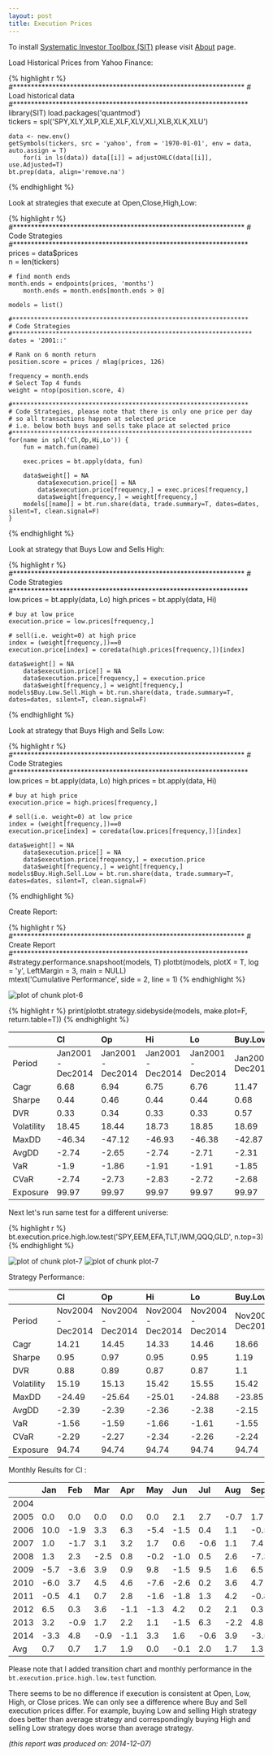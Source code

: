 ```yaml
---
layout: post
title: Execution Prices
---
```



To install [Systematic Investor Toolbox (SIT)](https://github.com/systematicinvestor/SIT) please visit [About](/about) page.




Load Historical Prices from Yahoo Finance:


{% highlight r %}
	#*****************************************************************
	# Load historical data
	#****************************************************************** 
	library(SIT)
	load.packages('quantmod')	
	tickers = spl('SPY,XLY,XLP,XLE,XLF,XLV,XLI,XLB,XLK,XLU')	
	
	data <- new.env()
	getSymbols(tickers, src = 'yahoo', from = '1970-01-01', env = data, auto.assign = T)
		for(i in ls(data)) data[[i]] = adjustOHLC(data[[i]], use.Adjusted=T)		
	bt.prep(data, align='remove.na')
{% endhighlight %}

Look at strategies that execute at Open,Close,High,Low:


{% highlight r %}
	#*****************************************************************
	# Code Strategies
	#****************************************************************** 
	prices = data$prices  
	n = len(tickers)  

	# find month ends
	month.ends = endpoints(prices, 'months')
		month.ends = month.ends[month.ends > 0]		

	models = list()
					
	#*****************************************************************
	# Code Strategies
	#****************************************************************** 
	dates = '2001::'
					
	# Rank on 6 month return
	position.score = prices / mlag(prices, 126)	
	
	frequency = month.ends
	# Select Top 4 funds
	weight = ntop(position.score, 4)
	
	#*****************************************************************
	# Code Strategies, please note that there is only one price per day
	# so all transactions happen at selected price
	# i.e. below both buys and sells take place at selected price
	#****************************************************************** 
	for(name in spl('Cl,Op,Hi,Lo')) {
		fun = match.fun(name)
	
		exec.prices = bt.apply(data, fun)
		
		data$weight[] = NA
			data$execution.price[] = NA
		  	data$execution.price[frequency,] = exec.prices[frequency,]
		  	data$weight[frequency,] = weight[frequency,]
		models[[name]] = bt.run.share(data, trade.summary=T, dates=dates, silent=T, clean.signal=F)
	}	
{% endhighlight %}

Look at strategy that Buys Low and Sells High:


{% highlight r %}
	#*****************************************************************
	# Code Strategies
	#****************************************************************** 
	low.prices = bt.apply(data, Lo)
	high.prices = bt.apply(data, Hi)
	
	# buy at low price
	execution.price = low.prices[frequency,]
	
	# sell(i.e. weight=0) at high price
	index = (weight[frequency,])==0
	execution.price[index] = coredata(high.prices[frequency,])[index]
	
	data$weight[] = NA
		data$execution.price[] = NA		
	  	data$execution.price[frequency,] = execution.price	  		  	
	  	data$weight[frequency,] = weight[frequency,]
	models$Buy.Low.Sell.High = bt.run.share(data, trade.summary=T, dates=dates, silent=T, clean.signal=F)
{% endhighlight %}

Look at strategy that Buys High and Sells Low:


{% highlight r %}
	#*****************************************************************
	# Code Strategies
	#****************************************************************** 
	low.prices = bt.apply(data, Lo)
	high.prices = bt.apply(data, Hi)
	
	# buy at high price
	execution.price = high.prices[frequency,]
	
	# sell(i.e. weight=0) at low price
	index = (weight[frequency,])==0
	execution.price[index] = coredata(low.prices[frequency,])[index]
	
	data$weight[] = NA
		data$execution.price[] = NA		
	  	data$execution.price[frequency,] = execution.price	  		  	
	  	data$weight[frequency,] = weight[frequency,]
	models$Buy.High.Sell.Low = bt.run.share(data, trade.summary=T, dates=dates, silent=T, clean.signal=F)
{% endhighlight %}


Create Report:

{% highlight r %}
	#*****************************************************************
	# Create Report
	#****************************************************************** 
	#strategy.performance.snapshoot(models, T)
	plotbt(models, plotX = T, log = 'y', LeftMargin = 3, main = NULL)	    	
		mtext('Cumulative Performance', side = 2, line = 1)
{% endhighlight %}

![plot of chunk plot-6](/public/images/2014-11-03-Execution-Price/plot-6-1.png) 

{% highlight r %}
	print(plotbt.strategy.sidebyside(models, make.plot=F, return.table=T))
{% endhighlight %}



|           |Cl                |Op                |Hi                |Lo                |Buy.Low.Sell.High |Buy.High.Sell.Low |
|:----------|:-----------------|:-----------------|:-----------------|:-----------------|:-----------------|:-----------------|
|Period     |Jan2001 - Dec2014 |Jan2001 - Dec2014 |Jan2001 - Dec2014 |Jan2001 - Dec2014 |Jan2001 - Dec2014 |Jan2001 - Dec2014 |
|Cagr       |6.68              |6.94              |6.75              |6.76              |11.47             |2.29              |
|Sharpe     |0.44              |0.46              |0.44              |0.44              |0.68              |0.21              |
|DVR        |0.33              |0.34              |0.33              |0.33              |0.57              |0.05              |
|Volatility |18.45             |18.44             |18.73             |18.85             |18.69             |18.62             |
|MaxDD      |-46.34            |-47.12            |-46.93            |-46.38            |-42.87            |-50.89            |
|AvgDD      |-2.74             |-2.65             |-2.74             |-2.71             |-2.31             |-4.19             |
|VaR        |-1.9              |-1.86             |-1.91             |-1.91             |-1.85             |-1.91             |
|CVaR       |-2.74             |-2.73             |-2.83             |-2.72             |-2.68             |-2.84             |
|Exposure   |99.97             |99.97             |99.97             |99.97             |99.97             |99.97             |
    

Next let's run same test for a different universe:

{% highlight r %}
bt.execution.price.high.low.test('SPY,EEM,EFA,TLT,IWM,QQQ,GLD', n.top=3)
{% endhighlight %}

![plot of chunk plot-7](/public/images/2014-11-03-Execution-Price/plot-7-1.png) ![plot of chunk plot-7](/public/images/2014-11-03-Execution-Price/plot-7-2.png) 

Strategy Performance:
    




|           |Cl                |Op                |Hi                |Lo                |Buy.Low.Sell.High |Buy.High.Sell.Low |
|:----------|:-----------------|:-----------------|:-----------------|:-----------------|:-----------------|:-----------------|
|Period     |Nov2004 - Dec2014 |Nov2004 - Dec2014 |Nov2004 - Dec2014 |Nov2004 - Dec2014 |Nov2004 - Dec2014 |Nov2004 - Dec2014 |
|Cagr       |14.21             |14.45             |14.33             |14.46             |18.66             |10.32             |
|Sharpe     |0.95              |0.97              |0.95              |0.95              |1.19              |0.72              |
|DVR        |0.88              |0.89              |0.87              |0.87              |1.1               |0.64              |
|Volatility |15.19             |15.13             |15.42             |15.55             |15.42             |15.33             |
|MaxDD      |-24.49            |-25.64            |-25.01            |-24.88            |-23.85            |-27.19            |
|AvgDD      |-2.39             |-2.39             |-2.36             |-2.38             |-2.15             |-2.65             |
|VaR        |-1.56             |-1.59             |-1.66             |-1.61             |-1.55             |-1.67             |
|CVaR       |-2.29             |-2.27             |-2.34             |-2.26             |-2.24             |-2.34             |
|Exposure   |94.74             |94.74             |94.74             |94.74             |94.74             |94.74             |
    




Monthly Results for Cl :
    




|     |Jan   |Feb   |Mar   |Apr   |May   |Jun   |Jul   |Aug   |Sep   |Oct   |Nov   |Dec   |Year  |MaxDD |
|:----|:-----|:-----|:-----|:-----|:-----|:-----|:-----|:-----|:-----|:-----|:-----|:-----|:-----|:-----|
|2004 |      |      |      |      |      |      |      |      |      |      |      |  0.0 |  0.0 |  0.0 |
|2005 |  0.0 |  0.0 |  0.0 |  0.0 |  0.0 |  2.1 |  2.7 | -0.7 |  1.7 | -3.4 |  5.9 |  5.5 | 14.2 | -7.0 |
|2006 | 10.0 | -1.9 |  3.3 |  6.3 | -5.4 | -1.5 |  0.4 |  1.1 | -0.5 |  2.6 |  2.6 |  0.3 | 17.5 |-20.6 |
|2007 |  1.0 | -1.7 |  3.1 |  3.2 |  1.7 |  0.6 | -0.6 |  1.1 |  7.4 |  8.6 | -5.4 |  1.5 | 21.8 |-12.7 |
|2008 |  1.3 |  2.3 | -2.5 |  0.8 | -0.2 | -1.0 |  0.5 |  2.6 | -7.3 |-13.0 |  5.0 |  7.5 | -5.6 |-24.5 |
|2009 | -5.7 | -3.6 |  3.9 |  0.9 |  9.8 | -1.5 |  9.5 |  1.6 |  6.5 | -4.1 |  6.0 |  0.4 | 24.7 |-11.2 |
|2010 | -6.0 |  3.7 |  4.5 |  4.6 | -7.6 | -2.6 |  0.2 |  3.6 |  4.7 |  0.7 | -0.8 |  4.8 |  9.0 |-13.6 |
|2011 | -0.5 |  4.1 |  0.7 |  2.8 | -1.6 | -1.8 |  1.3 |  4.2 | -0.8 |  4.1 |  0.3 | -2.6 | 10.6 | -8.1 |
|2012 |  6.5 |  0.3 |  3.6 | -1.1 | -1.3 |  4.2 |  0.2 |  2.1 |  0.3 | -1.8 |  1.2 |  2.9 | 18.1 | -6.2 |
|2013 |  3.2 | -0.9 |  1.7 |  2.2 |  1.1 | -1.5 |  6.3 | -2.2 |  4.8 |  3.5 |  3.5 |  2.4 | 26.5 | -6.6 |
|2014 | -3.3 |  4.8 | -0.9 | -1.1 |  3.3 |  1.6 | -0.6 |  3.9 | -3.5 |  2.6 |  3.4 | -0.4 |  9.8 | -6.6 |
|Avg  |  0.7 |  0.7 |  1.7 |  1.9 |  0.0 | -0.1 |  2.0 |  1.7 |  1.3 |  0.0 |  2.2 |  2.0 | 13.3 |-10.6 |
    

Please note that I added transition chart and monthly performance in the `bt.execution.price.high.low.test` function.

There seems to be no difference if execution is consistent at Open, Low, High, or Close prices. 
We can only see a difference where Buy and Sell execution prices differ. For example,
buying Low and selling High strategy does better than average strategy and correspondingly
buying High and selling Low strategy does worse than average strategy.


*(this report was produced on: 2014-12-07)*
